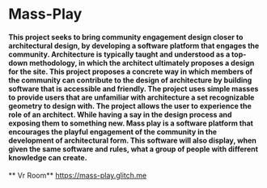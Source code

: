 # Mass-Play

#### This project seeks to bring community engagement design closer to architectural design, by developing a software platform that engages the community. Architecture is typically taught and understood as a top-down methodology, in which the architect ultimately proposes a design for the site. This project proposes a concrete way in which members of the community can contribute to the design of architecture by building software that is accessible and friendly. The project uses simple masses to provide users that are unfamiliar with architecture a set recognizable geometry to design with. The project allows the user to experience the role of an architect. While having a say in the design process and exposing them to something new. Mass play is a software platform that encourages the playful engagement of the community in the development of architectural form. This software will also display, when given the same software and rules, what a group of people with different knowledge can create. 


 ** Vr Room** 
 https://mass-play.glitch.me
